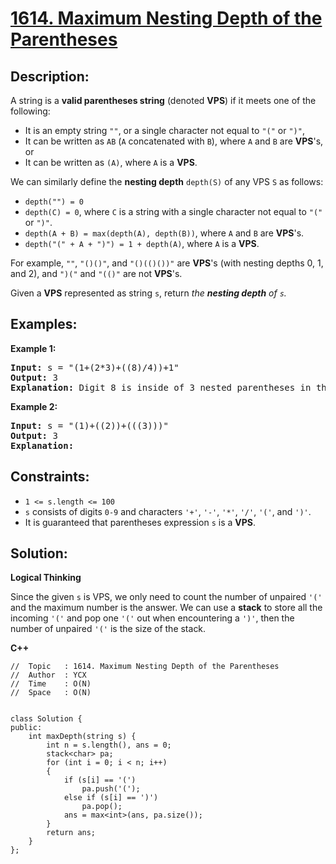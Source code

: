 # [1614. Maximum Nesting Depth of the Parentheses](https://leetcode.com/problems/maximum-nesting-depth-of-the-parentheses/)


## Description:

<p>A string is a <strong>valid parentheses string</strong> (denoted <strong>VPS</strong>) if it meets one of the following:</p>

<ul>
    <li>It is an empty string <code>""</code>, or a single character not equal to <code>"("</code> or <code>")"</code>,</li>
    <li>It can be written as <code>AB</code> (<code>A</code> concatenated with <code>B</code>), where <code>A</code> and <code>B</code> are <strong>VPS</strong>'s, or</li>
    <li>It can be written as <code>(A)</code>, where <code>A</code> is a <strong>VPS</strong>.</li>
</ul>

<p>We can similarly define the <strong>nesting depth</strong> <code>depth(S)</code> of any VPS <code>S</code> as follows:</p>

<ul>
    <li><code>depth("") = 0</code></li>
    <li><code>depth(C) = 0</code>, where <code>C</code> is a string with a single character not equal to <code>"("</code> or <code>")"</code>.</li>
    <li><code>depth(A + B) = max(depth(A), depth(B))</code>, where <code>A</code> and <code>B</code> are <strong>VPS</strong>'s.</li>
    <li><code>depth("(" + A + ")") = 1 + depth(A)</code>, where <code>A</code> is a <strong>VPS</strong>.</li>
</ul>

<p>For example, <code>""</code>, <code>"()()"</code>, and <code>"()(()())"</code> are <strong>VPS</strong>'s (with nesting depths 0, 1, and 2), and <code>")("</code> and <code>"(()"</code> are not <strong>VPS</strong>'s.</p>

<p>Given a <strong>VPS</strong> represented as string <code>s</code>, return <em>the <strong>nesting depth</strong> of <code>s</code>.</em></p>


## Examples:

<strong>Example 1:</strong>
<pre>
<strong>Input:</strong> s = "(1+(2*3)+((8)/4))+1"
<strong>Output:</strong> 3
<strong>Explanation:</strong> Digit 8 is inside of 3 nested parentheses in the string.
</pre>

<strong>Example 2:</strong>
<pre>
<strong>Input:</strong> s = "(1)+((2))+(((3)))"
<strong>Output:</strong> 3
<strong>Explanation:</strong> 
</pre>


## Constraints:

<ul>
    <li><code>1 &lt;= s.length &lt;= 100</code>
    <li><code>s</code> consists of digits <code>0-9</code> and characters <code>'+'</code>, <code>'-'</code>, <code>'*'</code>, <code>'/'</code>, <code>'('</code>, and <code>')'</code>.</li>
    <li>It is guaranteed that parentheses expression <code>s</code> is a <strong>VPS</strong>.</li>
</ul>


## Solution:

<strong>Logical Thinking</strong>
<p>Since the given <code>s</code> is VPS, we only need to count the number of unpaired <code>'('</code> and the maximum number is the answer. We can use a <strong>stack</strong> to store all the incoming <code>'('</code> and pop one <code>'('</code> out when encountering a <code>')'</code>, then the number of unpaired <code>'('</code> is the size of the stack.</p>


<strong>C++</strong>

```
//  Topic   : 1614. Maximum Nesting Depth of the Parentheses
//  Author  : YCX
//  Time    : O(N)
//  Space   : O(N)


class Solution {
public:
    int maxDepth(string s) {
        int n = s.length(), ans = 0;
        stack<char> pa;
        for (int i = 0; i < n; i++)
        {
            if (s[i] == '(')
                pa.push('(');
            else if (s[i] == ')')
                pa.pop();
            ans = max<int>(ans, pa.size());
        }
        return ans;
    }
};
```